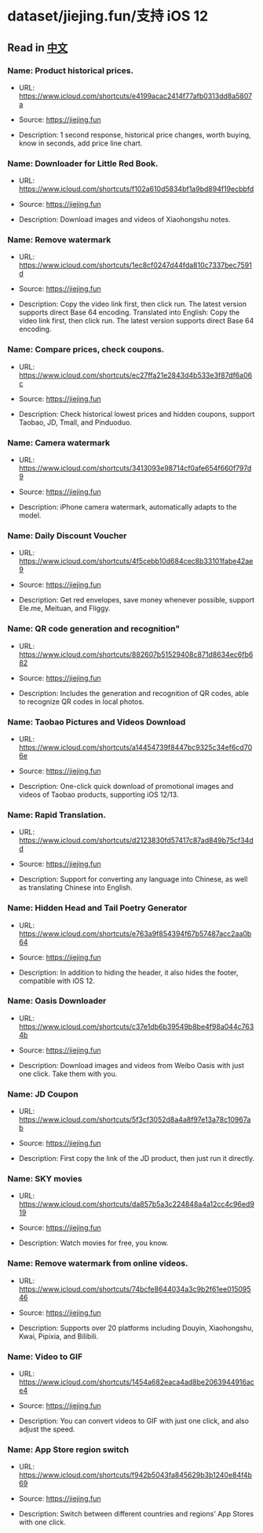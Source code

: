 # dataset/jiejing.fun/支持 iOS 12

## Read in [中文](README_ZH.md)

### Name: Product historical prices.

- URL: https://www.icloud.com/shortcuts/e4199acac2414f77afb0313dd8a5807a

- Source: https://jiejing.fun

- Description: 1 second response, historical price changes, worth buying, know in seconds, add price line chart.

### Name: Downloader for Little Red Book.

- URL: https://www.icloud.com/shortcuts/f102a610d5834bf1a9bd894f19ecbbfd

- Source: https://jiejing.fun

- Description: Download images and videos of Xiaohongshu notes.

### Name: Remove watermark

- URL: https://www.icloud.com/shortcuts/1ec8cf0247d44fda810c7337bec7591d

- Source: https://jiejing.fun

- Description: Copy the video link first, then click run. The latest version supports direct Base 64 encoding.
Translated into English: Copy the video link first, then click run. The latest version supports direct Base 64 encoding.

### Name: Compare prices, check coupons.

- URL: https://www.icloud.com/shortcuts/ec27ffa21e2843d4b533e3f87df6a06c

- Source: https://jiejing.fun

- Description: Check historical lowest prices and hidden coupons, support Taobao, JD, Tmall, and Pinduoduo.

### Name: Camera watermark

- URL: https://www.icloud.com/shortcuts/3413093e98714cf0afe654f660f797d9

- Source: https://jiejing.fun

- Description: iPhone camera watermark, automatically adapts to the model.

### Name: Daily Discount Voucher

- URL: https://www.icloud.com/shortcuts/4f5cebb10d684cec8b33101fabe42ae9

- Source: https://jiejing.fun

- Description: Get red envelopes, save money whenever possible, support Ele.me, Meituan, and Fliggy.

### Name: QR code generation and recognition"

- URL: https://www.icloud.com/shortcuts/882607b51529408c871d8634ec6fb682

- Source: https://jiejing.fun

- Description: Includes the generation and recognition of QR codes, able to recognize QR codes in local photos.

### Name: Taobao Pictures and Videos Download

- URL: https://www.icloud.com/shortcuts/a14454739f8447bc9325c34ef6cd706e

- Source: https://jiejing.fun

- Description: One-click quick download of promotional images and videos of Taobao products, supporting iOS 12/13.

### Name: Rapid Translation.

- URL: https://www.icloud.com/shortcuts/d2123830fd57417c87ad849b75cf34dd

- Source: https://jiejing.fun

- Description: Support for converting any language into Chinese, as well as translating Chinese into English.

### Name: Hidden Head and Tail Poetry Generator

- URL: https://www.icloud.com/shortcuts/e763a9f854394f67b57487acc2aa0b64

- Source: https://jiejing.fun

- Description: In addition to hiding the header, it also hides the footer, compatible with iOS 12.

### Name: Oasis Downloader

- URL: https://www.icloud.com/shortcuts/c37e1db6b39549b8be4f98a044c7634b

- Source: https://jiejing.fun

- Description: Download images and videos from Weibo Oasis with just one click. Take them with you.

### Name: JD Coupon

- URL: https://www.icloud.com/shortcuts/5f3cf3052d8a4a8f97e13a78c10967ab

- Source: https://jiejing.fun

- Description: First copy the link of the JD product, then just run it directly.

### Name: SKY movies

- URL: https://www.icloud.com/shortcuts/da857b5a3c224848a4a12cc4c96ed919

- Source: https://jiejing.fun

- Description: Watch movies for free, you know.

### Name: Remove watermark from online videos.

- URL: https://www.icloud.com/shortcuts/74bcfe8644034a3c9b2f61ee01509546

- Source: https://jiejing.fun

- Description: Supports over 20 platforms including Douyin, Xiaohongshu, Kwai, Pipixia, and Bilibili.

### Name: Video to GIF

- URL: https://www.icloud.com/shortcuts/1454a682eaca4ad8be2063944916ace4

- Source: https://jiejing.fun

- Description: You can convert videos to GIF with just one click, and also adjust the speed.

### Name: App Store region switch

- URL: https://www.icloud.com/shortcuts/f942b5043fa845629b3b1240e84f4b69

- Source: https://jiejing.fun

- Description: Switch between different countries and regions' App Stores with one click.

